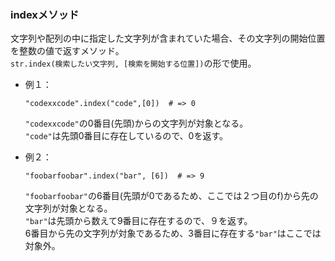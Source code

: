 ### indexメソッド
文字列や配列の中に指定した文字列が含まれていた場合、その文字列の開始位置を整数の値で返すメソッド。   
`str.index(検索したい文字列, [検索を開始する位置])`の形で使用。  
* 例１：
  ```
  "codexxcode".index("code",[0])  # => 0
  ```
  `"codexxcode"`の0番目(先頭)からの文字列が対象となる。  
  `"code"`は先頭0番目に存在しているので、0を返す。

    
* 例２：  
  ```
  "foobarfoobar".index("bar", [6])  # => 9
  ```
  `"foobarfoobar"`の6番目(先頭が0であるため、ここでは２つ目のf)から先の文字列が対象となる。  
  `"bar"`は先頭から数えて9番目に存在するので、９を返す。  
  6番目から先の文字列が対象であるため、3番目に存在する`"bar"`はここでは対象外。
